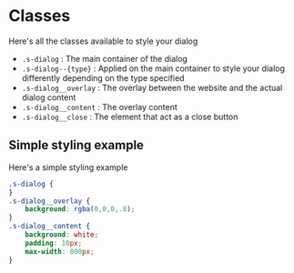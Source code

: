 # Classes

Here's all the classes available to style your dialog

- ```.s-dialog``` : The main container of the dialog
- ```.s-dialog--{type}``` : Applied on the main container to style your dialog differently depending on the type specified
- ```.s-dialog__overlay``` : The overlay between the website and the actual dialog content
- ```.s-dialog__content``` : The overlay content
- ```.s-dialog__close``` : The element that act as a close button

## Simple styling example

Here's a simple styling example

```scss
.s-dialog {
}
.s-dialog__overlay {
	background: rgba(0,0,0,.8);
}
.s-dialog__content {
	background: white;
	padding: 10px;
	max-width: 800px;
}
```
